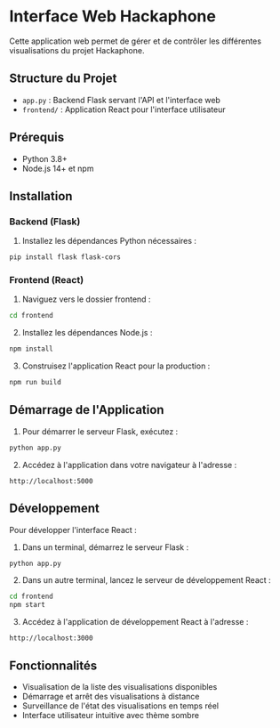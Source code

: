 # Interface Web Hackaphone

Cette application web permet de gérer et de contrôler les différentes visualisations du projet Hackaphone.

## Structure du Projet

- `app.py` : Backend Flask servant l'API et l'interface web
- `frontend/` : Application React pour l'interface utilisateur

## Prérequis

- Python 3.8+
- Node.js 14+ et npm

## Installation

### Backend (Flask)

1. Installez les dépendances Python nécessaires :

```bash
pip install flask flask-cors
```

### Frontend (React)

1. Naviguez vers le dossier frontend :

```bash
cd frontend
```

2. Installez les dépendances Node.js :

```bash
npm install
```

3. Construisez l'application React pour la production :

```bash
npm run build
```

## Démarrage de l'Application

1. Pour démarrer le serveur Flask, exécutez :

```bash
python app.py
```

2. Accédez à l'application dans votre navigateur à l'adresse :

```
http://localhost:5000
```

## Développement

Pour développer l'interface React :

1. Dans un terminal, démarrez le serveur Flask :

```bash
python app.py
```

2. Dans un autre terminal, lancez le serveur de développement React :

```bash
cd frontend
npm start
```

3. Accédez à l'application de développement React à l'adresse :

```
http://localhost:3000
```

## Fonctionnalités

- Visualisation de la liste des visualisations disponibles
- Démarrage et arrêt des visualisations à distance
- Surveillance de l'état des visualisations en temps réel
- Interface utilisateur intuitive avec thème sombre